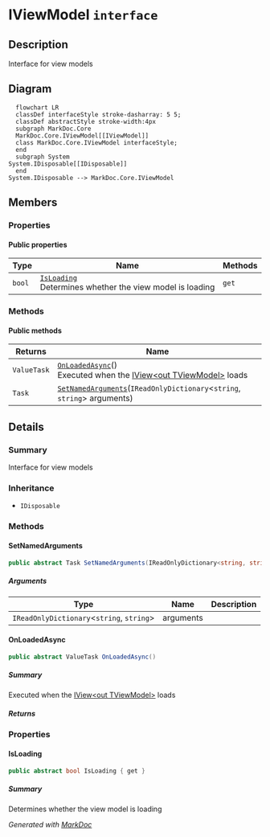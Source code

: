 # IViewModel `interface`

## Description
Interface for view models

## Diagram
```mermaid
  flowchart LR
  classDef interfaceStyle stroke-dasharray: 5 5;
  classDef abstractStyle stroke-width:4px
  subgraph MarkDoc.Core
  MarkDoc.Core.IViewModel[[IViewModel]]
  class MarkDoc.Core.IViewModel interfaceStyle;
  end
  subgraph System
System.IDisposable[[IDisposable]]
  end
System.IDisposable --> MarkDoc.Core.IViewModel
```

## Members
### Properties
#### Public  properties
| Type | Name | Methods |
| --- | --- | --- |
| `bool` | [`IsLoading`](markdoccore-IViewModel.md#isloading)<br>Determines whether the view model is loading | `get` |

### Methods
#### Public  methods
| Returns | Name |
| --- | --- |
| `ValueTask` | [`OnLoadedAsync`](markdoccore-IViewModel.md#onloadedasync)()<br>Executed when the [IView&lt;out TViewModel&gt;](./markdoccore-IViewT.md) loads |
| `Task` | [`SetNamedArguments`](markdoccore-IViewModel.md#setnamedarguments)(`IReadOnlyDictionary`&lt;`string`, `string`&gt; arguments) |

## Details
### Summary
Interface for view models

### Inheritance
 - `IDisposable`

### Methods
#### SetNamedArguments
```csharp
public abstract Task SetNamedArguments(IReadOnlyDictionary<string, string> arguments)
```
##### Arguments
| Type | Name | Description |
| --- | --- | --- |
| `IReadOnlyDictionary`&lt;`string`, `string`&gt; | arguments |   |

#### OnLoadedAsync
```csharp
public abstract ValueTask OnLoadedAsync()
```
##### Summary
Executed when the [IView&lt;out TViewModel&gt;](./markdoccore-IViewT.md) loads

##### Returns


### Properties
#### IsLoading
```csharp
public abstract bool IsLoading { get }
```
##### Summary
Determines whether the view model is loading

*Generated with* [*MarkDoc*](https://github.com/hailstorm75/MarkDoc.Core)
